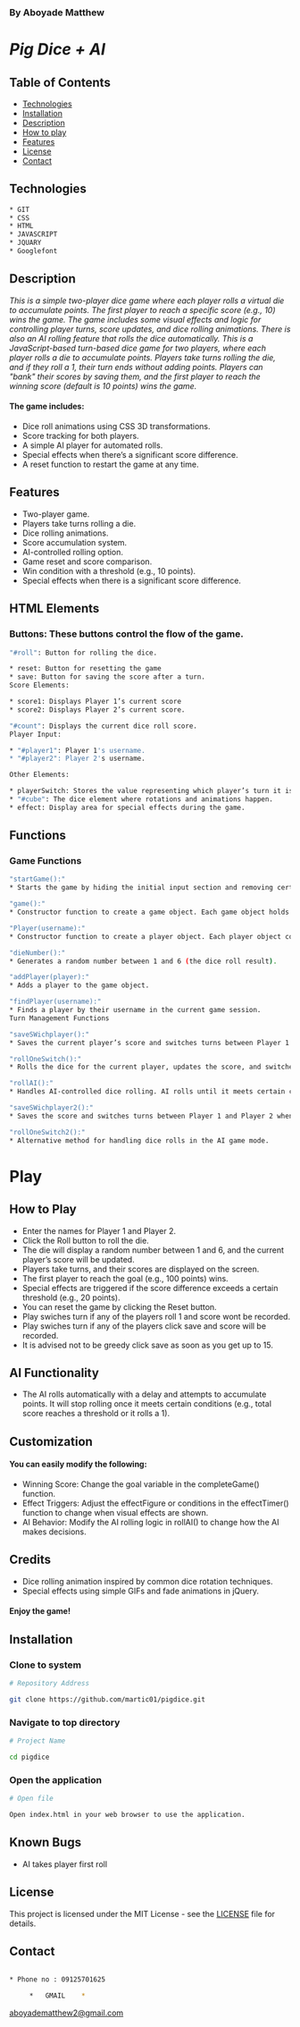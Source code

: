 ### By Aboyade Matthew

# _Pig Dice + AI_


## Table of Contents

- [Technologies](#technologies)
- [Installation](#installation)
- [Description](#description)
- [How to play](#play)
- [Features](#features)
- [License](#license)
- [Contact](#contact)






## Technologies
```bash
* GIT
* CSS
* HTML
* JAVASCRIPT
* JQUARY
* Googlefont
```

## Description

 _This is a simple two-player dice game where each player rolls a virtual die to accumulate points. The first player to reach a specific score (e.g., 10) wins the game. The game includes some visual effects and logic for controlling player turns, score updates, and dice rolling animations. There is also an AI rolling feature that rolls the dice automatically. This is a JavaScript-based turn-based dice game for two players, where each player rolls a die to accumulate points. Players take turns rolling the die, and if they roll a 1, their turn ends without adding points. Players can "bank" their scores by saving them, and the first player to reach the winning score (default is 10 points) wins the game._

#### The game includes:
* Dice roll animations using CSS 3D transformations.
* Score tracking for both players.
* A simple AI player for automated rolls.
* Special effects when there’s a significant score difference.
* A reset function to restart the game at any time.

## Features

* Two-player game.
* Players take turns rolling a die.
* Dice rolling animations.
* Score accumulation system.
* AI-controlled rolling option.
* Game reset and score comparison.
* Win condition with a threshold (e.g., 10 points).
* Special effects when there is a significant score difference.
 
 
## HTML Elements
### Buttons: These buttons control the flow of the game.
```bash
"#roll": Button for rolling the dice.

* reset: Button for resetting the game
* save: Button for saving the score after a turn.
Score Elements:

* score1: Displays Player 1’s current score
* score2: Displays Player 2’s current score.

"#count": Displays the current dice roll score.
Player Input:

* "#player1": Player 1's username.
* "#player2": Player 2's username.

Other Elements:

* playerSwitch: Stores the value representing which player’s turn it is (1 or 2).
* "#cube": The dice element where rotations and animations happen.
* effect: Display area for special effects during the game.
```

## Functions
### Game Functions


```bash
"startGame():"
* Starts the game by hiding the initial input section and removing certain classes to transition to the game phase.

"game():"
* Constructor function to create a game object. Each game object holds the player information and records.

"Player(username):"
* Constructor function to create a player object. Each player object contains a username and a score.

"dieNumber():"
* Generates a random number between 1 and 6 (the dice roll result).

"addPlayer(player):"
* Adds a player to the game object.

"findPlayer(username):"
* Finds a player by their username in the current game session.
Turn Management Functions

"saveSWichplayer():"
* Saves the current player’s score and switches turns between Player 1 and Player 2.

"rollOneSwitch():"
* Rolls the dice for the current player, updates the score, and switches turns if necessary.

"rollAI():"
* Handles AI-controlled dice rolling. AI rolls until it meets certain conditions, such as reaching a threshold score or rolling a 1.

"saveSWichplayer2():"
* Saves the score and switches turns between Player 1 and Player 2 when AI is involved.

"rollOneSwitch2():"
* Alternative method for handling dice rolls in the AI game mode.
```

# Play
## How to Play

* Enter the names for Player 1 and Player 2.
* Click the Roll button to roll the die.
* The die will display a random number between 1 and 6, and the current player’s score will be updated.
* Players take turns, and their scores are displayed on the screen.
* The first player to reach the goal (e.g., 100 points) wins.
* Special effects are triggered if the score difference exceeds a certain threshold (e.g., 20 points).
* You can reset the game by clicking the Reset button.
* Play swiches turn if any of the players roll 1 and score wont be recorded.
* Play swiches turn if any of the players click save and score will be recorded.
* It is advised not to be greedy click save as soon as you get up to 15.

## AI Functionality

* The AI rolls automatically with a delay and attempts to accumulate points. It will stop rolling once it meets certain conditions (e.g., total score reaches a threshold or it rolls a 1).

## Customization
#### You can easily modify the following:

* Winning Score: Change the goal variable in the completeGame() function.
* Effect Triggers: Adjust the effectFigure or conditions in the effectTimer() function to change when visual effects are shown.
* AI Behavior: Modify the AI rolling logic in rollAI() to change how the AI makes decisions.

## Credits
* Dice rolling animation inspired by common dice rotation techniques.
* Special effects using simple GIFs and fade animations in jQuery.


#### Enjoy the game!

## Installation

### Clone to system
```bash
# Repository Address

git clone https://github.com/martic01/pigdice.git
```
### Navigate to top directory
```bash
# Project Name

cd pigdice

```
### Open the application

```bash
# Open file

Open index.html in your web browser to use the application.
```


## Known Bugs
* AI takes player first roll

## License

This project is licensed under the MIT License - see the [LICENSE](LICENSE) file for details.

## Contact

```bash

* Phone no : 09125701625

     *   GMAIL    *
```
 aboyadematthew2@gmail.com